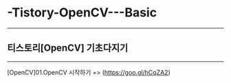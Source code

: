 # -Tistory-OpenCV---Basic
-----------------------------------

## 티스토리[OpenCV] 기초다지기

-----------------------------------

[OpenCV]01.OpenCV 시작하기 => (https://goo.gl/hCqZA2)
